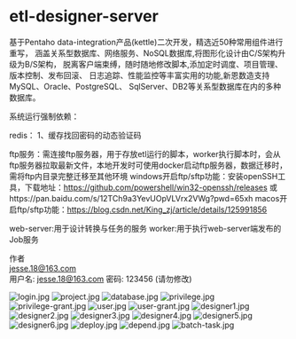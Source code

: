 # etl-designer-server

基于Pentaho data-integration产品(kettle)二次开发，精选近50种常用组件进行重写，
涵盖关系型数据库、网络服务、NoSQL数据库,将图形化设计由C/S架构升级为B/S架构，
脱离客户端束缚，随时随地修改脚本,添加定时调度、项目管理、版本控制、发布回滚、
日志追踪、性能监控等丰富实用的功能,新恩数造支持MySQL、Oracle、PostgreSQL、
SqlServer、DB2等关系型数据库在内的多种数据库。

系统运行强制依赖：

redis： 1、缓存找回密码的动态验证码

ftp服务：需连接ftp服务器，用于存放etl运行的脚本，worker执行脚本时，会从ftp服务器拉取最新文件，本地开发时可使用docker启动ftp服务器，数据迁移时，需将ftp内目录完整迁移至其他环境
windows开启ftp/sftp功能：安装openSSH工具，下载地址：https://github.com/powershell/win32-openssh/releases 或https://pan.baidu.com/s/12TCh9a3YevUOpVLVrx2VWg?pwd=65xh
macos开启ftp/sftp功能：https://blog.csdn.net/King_zj/article/details/125991856

web-server:用于设计转换与任务的服务
worker:用于执行web-server端发布的Job服务


作者<br/>
jesse.18@163.com<br/>
用户名: jesse.18@163.com
密码: 123456 (请勿修改)

![login.jpg](login.jpg)
![project.jpg](project.jpg)
![database.jpg](database.jpg)
![privilege.jpg](privilege.jpg)
![privilege-grant.jpg](privilege-grant.jpg)
![user.jpg](user.jpg)
![user-grant.jpg](user-grant.jpg)
![designer1.jpg](designer1.jpg)
![designer2.jpg](designer2.jpg)
![designer3.jpg](designer3.jpg)
![designer4.jpg](designer4.jpg)
![designer5.jpg](designer5.jpg)
![designer6.jpg](designer6.jpg)
![deploy.jpg](deploy.jpg)
![depend.jpg](depend.jpg)
![batch-task.jpg](batch-task.jpg)